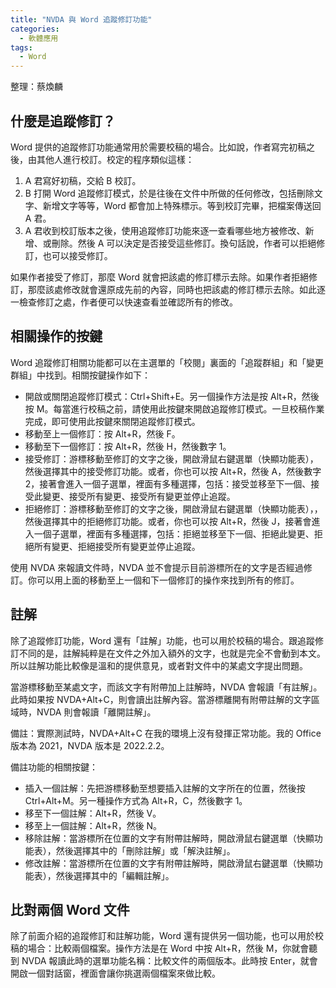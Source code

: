```yaml
---
title: "NVDA 與 Word 追蹤修訂功能"
categories:
  - 軟體應用
tags:
  - Word
---
```


整理：蔡煥麟

## 什麼是追蹤修訂？

Word 提供的追蹤修訂功能通常用於需要校稿的場合。比如說，作者寫完初稿之後，由其他人進行校訂。校定的程序類似這樣：

1. A 君寫好初稿，交給 B 校訂。
2. B 打開 Word 追蹤修訂模式，於是往後在文件中所做的任何修改，包括刪除文字、新增文字等等，Word 都會加上特殊標示。等到校訂完畢，把檔案傳送回 A 君。
3. A 君收到校訂版本之後，使用追蹤修訂功能來逐一查看哪些地方被修改、新增、或刪除。然後 A 可以決定是否接受這些修訂。換句話說，作者可以拒絕修訂，也可以接受修訂。

如果作者接受了修訂，那麼 Word 就會把該處的修訂標示去除。如果作者拒絕修訂，那麼該處修改就會還原成先前的內容，同時也把該處的修訂標示去除。如此逐一檢查修訂之處，作者便可以快速查看並確認所有的修改。

## 相關操作的按鍵

Word 追蹤修訂相關功能都可以在主選單的「校閱」裏面的「追蹤群組」和「變更群組」中找到。相關按鍵操作如下：

- 開啟或關閉追蹤修訂模式：Ctrl+Shift+E。另一個操作方法是按 Alt+R，然後按 M。每當進行校稿之前，請使用此按鍵來開啟追蹤修訂模式。一旦校稿作業完成，即可使用此按鍵來關閉追蹤修訂模式。
- 移動至上一個修訂：按 Alt+R，然後 F。
- 移動至下一個修訂：按 Alt+R，然後 H，然後數字 1。
- 接受修訂：游標移動至修訂的文字之後，開啟滑鼠右鍵選單（快顯功能表），然後選擇其中的接受修訂功能。或者，你也可以按 Alt+R，然後 A，然後數字 2，接著會進入一個子選單，裡面有多種選擇，包括：接受並移至下一個、接受此變更、接受所有變更、接受所有變更並停止追蹤。
- 拒絕修訂：游標移動至修訂的文字之後，開啟滑鼠右鍵選單（快顯功能表），，然後選擇其中的拒絕修訂功能。或者，你也可以按 Alt+R，然後 J，接著會進入一個子選單，裡面有多種選擇，包括：拒絕並移至下一個、拒絕此變更、拒絕所有變更、拒絕接受所有變更並停止追蹤。

使用 NVDA 來報讀文件時，NVDA 並不會提示目前游標所在的文字是否經過修訂。你可以用上面的移動至上一個和下一個修訂的操作來找到所有的修訂。

## 註解

除了追蹤修訂功能，Word 還有「註解」功能，也可以用於校稿的場合。跟追蹤修訂不同的是，註解純粹是在文件之外加入額外的文字，也就是完全不會動到本文。所以註解功能比較像是溫和的提供意見，或者對文件中的某處文字提出問題。

當游標移動至某處文字，而該文字有附帶加上註解時，NVDA 會報讀「有註解」。此時如果按 NVDA+Alt+C，則會讀出註解內容。當游標離開有附帶註解的文字區域時，NVDA 則會報讀「離開註解」。

備註：實際測試時，NVDA+Alt+C 在我的環境上沒有發揮正常功能。我的 Office 版本為 2021，NVDA 版本是 2022.2.2。

備註功能的相關按鍵：

- 插入一個註解：先把游標移動至想要插入註解的文字所在的位置，然後按 Ctrl+Alt+M。另一種操作方式為 Alt+R，C，然後數字 1。
- 移至下一個註解：Alt+R，然後 V。
- 移至上一個註解：Alt+R，然後 N。
- 移除註解：當游標所在位置的文字有附帶註解時，開啟滑鼠右鍵選單（快顯功能表），然後選擇其中的「刪除註解」或「解決註解」。
- 修改註解：當游標所在位置的文字有附帶註解時，開啟滑鼠右鍵選單（快顯功能表），然後選擇其中的「編輯註解」。

## 比對兩個 Word 文件

除了前面介紹的追蹤修訂和註解功能，Word 還有提供另一個功能，也可以用於校稿的場合：比較兩個檔案。操作方法是在 Word 中按 Alt+R，然後 M，你就會聽到 NVDA 報讀此時的選單功能名稱：比較文件的兩個版本。此時按 Enter，就會開啟一個對話窗，裡面會讓你挑選兩個檔案來做比較。